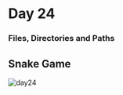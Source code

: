 # Day 24  
### Files, Directories and Paths
## Snake Game
![day24](https://github.com/diorithaliti/Python/assets/74361197/a7a2f5c5-70f6-497f-a3f3-f502cdc5aa67)
